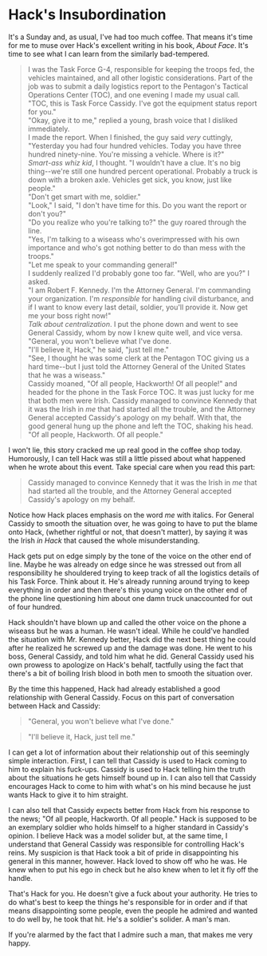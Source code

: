 # Hack's Insubordination
It's a Sunday and, as usual, I've had too much coffee. That means it's time for me to muse over Hack's excellent writing in his book, *About Face*. It's time to see what I can learn from the similarly bad-tempered.
> I was the Task Force G-4, responsible for keeping the troops fed, the vehicles maintained, and all other logistic considerations. Part of the job was to submit a daily logistics report to the Pentagon's Tactical Operations Center (TOC), and one evening I made my usual call.  
"TOC, this is Task Force Cassidy. I've got the equipment status report for you."  
"Okay, give it to me," replied a young, brash voice that I disliked immediately.  
I made the report. When I finished, the guy said *very* cuttingly, "Yesterday you had four hundred vehicles. Today you have three hundred ninety-nine. You're missing a vehicle. Where is it?"  
*Smart-ass whiz kid*, I thought. "I wouldn't have a clue. It's no big thing--we're still one hundred percent operational. Probably a truck is down with a broken axle. Vehicles get sick, you know, just like people."  
"Don't get smart with me, soldier."  
"Look," I said, "I don't have time for this. Do you want the report or don't you?"  
"Do you realize who you're talking to?" the guy roared through the line.  
"Yes, I'm talking to a wiseass who's overimpressed with his own importance and who's got nothing better to do than mess with the troops."  
"Let me speak to your commanding general!"  
I suddenly realized I'd probably gone too far. "Well, who are you?" I asked.  
"I am Robert F. Kennedy. I'm the Attorney General. I'm commanding your organization. I'm *responsible* for handling civil disturbance, and if I want to know every last detail, soldier, you'll provide it. Now get me your boss right now!"  
*Talk about centralization*. I put the phone down and went to see General Cassidy, whom by now I knew quite well, and vice versa. "General, you won't believe what I've done.  
"I'll believe it, Hack," he said, "just tell me."  
"See, I thought he was some clerk at the Pentagon TOC giving us a hard time--but I just told the Attorney General of the United States that he was a wiseass."  
Cassidy moaned, "Of all people, Hackworth! Of all people!" and headed for the phone in the Task Force TOC. It was just lucky for me that both men were Irish. Cassidy managed to convince Kennedy that it was the Irish in *me* that had started all the trouble, and the Attorney General accepted Cassidy's apology on my behalf. With that, the good general hung up the phone and left the TOC, shaking his head. "Of all people, Hackworth. Of all people."

I won't lie, this story cracked me up real good in the coffee shop today. Humorously, I can tell Hack was still a little pissed about what happened when he wrote about this event. Take special care when you read this part:
> Cassidy managed to convince Kennedy that it was the Irish in *me* that had started all the trouble, and the Attorney General accepted Cassidy's apology on my behalf.

Notice how Hack places emphasis on the word *me* with italics. For General Cassidy to smooth the situation over, he was going to have to put the blame onto Hack, (whether rightful or not, that doesn't matter), by saying it was the Irish *in Hack* that caused the whole misunderstanding.

Hack gets put on edge simply by the tone of the voice on the other end of line. Maybe he was already on edge since he was stressed out from all responsibility he shouldered trying to keep track of all the logistics details of his Task Force. Think about it. He's already running around trying to keep everything in order and then there's this young voice on the other end of the phone line questioning him about one damn truck unaccounted for out of four hundred.

Hack shouldn't have blown up and called the other voice on the phone a wiseass but he was a human. He wasn't ideal. While he could've handled the situation  with Mr. Kennedy better, Hack did the next best thing he could after he realized he screwed up and the damage was done. He went to his boss, General Cassidy, and told him what he did. General Cassidy used his own prowess to apologize on Hack's behalf, tactfully using the fact that there's a bit of boiling Irish blood in both men to smooth the situation over.

By the time this happened, Hack had already established a good relationship with General Cassidy. Focus on this part of conversation between Hack and Cassidy:
> "General, you won't believe what I've done."  

> "I'll believe it, Hack, just tell me."

I can get a lot of information about their relationship out of this seemingly simple interaction. First, I can tell that Cassidy is used to Hack coming to him to explain his fuck-ups. Cassidy is used to Hack telling him the truth about the situations he gets himself bound up in. I can also tell that Cassidy encourages Hack to come to him with what's on his mind because he just wants Hack to give it to him straight.

I can also tell that Cassidy expects better from Hack from his response to the news; "Of all people, Hackworth. Of all people." Hack is supposed to be an exemplary soldier who holds himself to a higher standard in Cassidy's opinion. I believe Hack was a model solider but, at the same time, I understand that General Cassidy was responsible for controlling Hack's reins. My suspicion is that Hack took a bit of pride in disappointing his general in this manner, however. Hack loved to show off who he was. He knew when to put his ego in check but he also knew when to let it fly off the handle.

That's Hack for you. He doesn't give a fuck about your authority. He tries to do what's best to keep the things he's responsible for in order and if that means disappointing some people, even the people he admired and wanted to do well by, he took that hit. He's a soldier's solider. A man's man.

If you're alarmed by the fact that I admire such a man, that makes me very happy.
